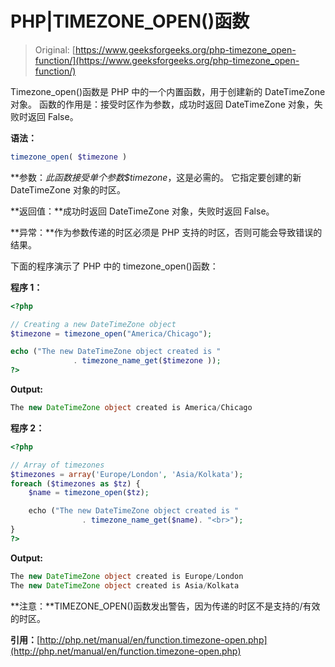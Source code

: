# PHP|TIMEZONE_OPEN()函数

> Original: [https://www.geeksforgeeks.org/php-timezone_open-function/](https://www.geeksforgeeks.org/php-timezone_open-function/)

Timezone_open()函数是 PHP 中的一个内置函数，用于创建新的 DateTimeZone 对象。 函数的作用是：接受时区作为参数，成功时返回 DateTimeZone 对象，失败时返回 False。

**语法：**

```php
timezone_open( $timezone )
```

**参数：**此函数接受单个参数*$timezone*，这是必需的。 它指定要创建的新 DateTimeZone 对象的时区。

**返回值：**成功时返回 DateTimeZone 对象，失败时返回 False。

**异常：**作为参数传递的时区必须是 PHP 支持的时区，否则可能会导致错误的结果。

下面的程序演示了 PHP 中的 timezone_open()函数：

**程序 1：**

```php
<?php

// Creating a new DateTimeZone object
$timezone = timezone_open("America/Chicago");

echo ("The new DateTimeZone object created is " 
              . timezone_name_get($timezone ));
?>
```

**Output:**

```php
The new DateTimeZone object created is America/Chicago

```

**程序 2：**

```php
<?php

// Array of timezones
$timezones = array('Europe/London', 'Asia/Kolkata');
foreach ($timezones as $tz) {
    $name = timezone_open($tz);

    echo ("The new DateTimeZone object created is "
                . timezone_name_get($name). "<br>");
}
?>
```

**Output:**

```php
The new DateTimeZone object created is Europe/London
The new DateTimeZone object created is Asia/Kolkata

```

**注意：**TIMEZONE_OPEN()函数发出警告，因为传递的时区不是支持的/有效的时区。

**引用：**[http://php.net/manual/en/function.timezone-open.php](http://php.net/manual/en/function.timezone-open.php)